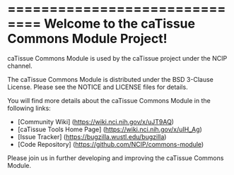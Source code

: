 ==============================
Welcome to the caTissue Commons Module Project!
=====================================

caTissue Commons Module is used by the caTissue project under the NCIP channel.


The caTissue Commons Module is distributed under the BSD 3-Clause License.
Please see the NOTICE and LICENSE files for details.

You will find more details about the caTissue Commons Module in the following links:
 * [Community Wiki] (https://wiki.nci.nih.gov/x/uJT9AQ)
 * [caTissue Tools Home Page] (https://wiki.nci.nih.gov/x/uIH_Ag)
 * [Issue Tracker] (https://bugzilla.wustl.edu/bugzilla)
 * [Code Repository] (https://github.com/NCIP/commons-module)

Please join us in further developing and improving the caTissue Commons Module.
